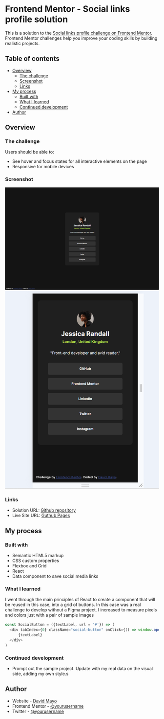 # Frontend Mentor - Social links profile solution

This is a solution to the [Social links profile challenge on Frontend Mentor](https://www.frontendmentor.io/challenges/social-links-profile-UG32l9m6dQ). Frontend Mentor challenges help you improve your coding skills by building realistic projects. 

## Table of contents

- [Overview](#overview)
  - [The challenge](#the-challenge)
  - [Screenshot](#screenshot)
  - [Links](#links)
- [My process](#my-process)
  - [Built with](#built-with)
  - [What I learned](#what-i-learned)
  - [Continued development](#continued-development)
- [Author](#author)


## Overview

### The challenge

Users should be able to:

- See hover and focus states for all interactive elements on the page
- Responsive for mobile devices

### Screenshot

![](./public/assets/images/preview-desktop.png)
![](./public/assets/images/preview-mobile.png)

### Links

- Solution URL: [Github repository](https://github.com/damayor/fm-blog-preview-card)
- Live Site URL: [Guthub Pages](https://damayor.github.io/fm-blog-preview-card/)

## My process

### Built with

- Semantic HTML5 markup
- CSS custom properties
- Flexbox and Grid
- React
- Data component to save social media links

### What I learned

I went through the main principles of React to create a component that will be reused in this case, into a grid of buttons.
In this case was a real challenge to develop without a Figma project. I increased to measure pixels and colors just with a pair of sample images

```js
const SocialButton = ({textLabel, url = '#'}) => (
  <div tabIndex={0} className="social-button" onClick={() => window.open(url, "_blank")}>
      {textLabel}
  </div>
)
```

### Continued development

- Prompt out the sample project. Update with my real data on the visual side, adding my own style.s

## Author

- Website - [David Mayo](https://davidmayorgah.wixsite.com/visualcv?lang=en)
- Frontend Mentor - [@yourusername](https://www.frontendmentor.io/profile/damayor)
- Twitter - [@yourusername](https://www.twitter.com/damayor11)

